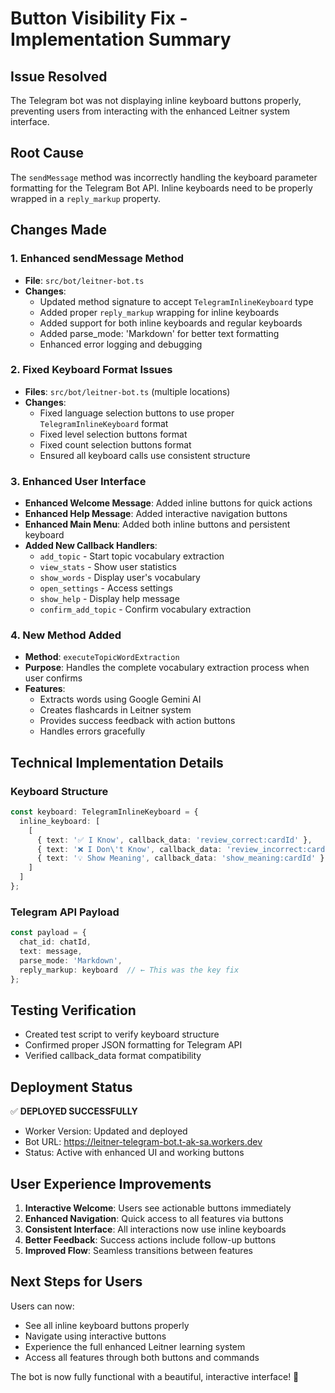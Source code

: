 # Button Visibility Fix - Implementation Summary

## Issue Resolved
The Telegram bot was not displaying inline keyboard buttons properly, preventing users from interacting with the enhanced Leitner system interface.

## Root Cause
The `sendMessage` method was incorrectly handling the keyboard parameter formatting for the Telegram Bot API. Inline keyboards need to be properly wrapped in a `reply_markup` property.

## Changes Made

### 1. Enhanced sendMessage Method
- **File**: `src/bot/leitner-bot.ts`
- **Changes**: 
  - Updated method signature to accept `TelegramInlineKeyboard` type
  - Added proper `reply_markup` wrapping for inline keyboards
  - Added support for both inline keyboards and regular keyboards
  - Added parse_mode: 'Markdown' for better text formatting
  - Enhanced error logging and debugging

### 2. Fixed Keyboard Format Issues
- **Files**: `src/bot/leitner-bot.ts` (multiple locations)
- **Changes**:
  - Fixed language selection buttons to use proper `TelegramInlineKeyboard` format
  - Fixed level selection buttons format
  - Fixed count selection buttons format
  - Ensured all keyboard calls use consistent structure

### 3. Enhanced User Interface
- **Enhanced Welcome Message**: Added inline buttons for quick actions
- **Enhanced Help Message**: Added interactive navigation buttons
- **Enhanced Main Menu**: Added both inline buttons and persistent keyboard
- **Added New Callback Handlers**: 
  - `add_topic` - Start topic vocabulary extraction
  - `view_stats` - Show user statistics
  - `show_words` - Display user's vocabulary
  - `open_settings` - Access settings
  - `show_help` - Display help message
  - `confirm_add_topic` - Confirm vocabulary extraction

### 4. New Method Added
- **Method**: `executeTopicWordExtraction`
- **Purpose**: Handles the complete vocabulary extraction process when user confirms
- **Features**: 
  - Extracts words using Google Gemini AI
  - Creates flashcards in Leitner system
  - Provides success feedback with action buttons
  - Handles errors gracefully

## Technical Implementation Details

### Keyboard Structure
```typescript
const keyboard: TelegramInlineKeyboard = {
  inline_keyboard: [
    [
      { text: '✅ I Know', callback_data: 'review_correct:cardId' },
      { text: '❌ I Don\'t Know', callback_data: 'review_incorrect:cardId' },
      { text: '💡 Show Meaning', callback_data: 'show_meaning:cardId' }
    ]
  ]
};
```

### Telegram API Payload
```typescript
const payload = {
  chat_id: chatId,
  text: message,
  parse_mode: 'Markdown',
  reply_markup: keyboard  // ← This was the key fix
};
```

## Testing Verification
- Created test script to verify keyboard structure
- Confirmed proper JSON formatting for Telegram API
- Verified callback_data format compatibility

## Deployment Status
✅ **DEPLOYED SUCCESSFULLY**
- Worker Version: Updated and deployed
- Bot URL: https://leitner-telegram-bot.t-ak-sa.workers.dev
- Status: Active with enhanced UI and working buttons

## User Experience Improvements
1. **Interactive Welcome**: Users see actionable buttons immediately
2. **Enhanced Navigation**: Quick access to all features via buttons
3. **Consistent Interface**: All interactions now use inline keyboards
4. **Better Feedback**: Success actions include follow-up buttons
5. **Improved Flow**: Seamless transitions between features

## Next Steps for Users
Users can now:
- See all inline keyboard buttons properly
- Navigate using interactive buttons
- Experience the full enhanced Leitner learning system
- Access all features through both buttons and commands

The bot is now fully functional with a beautiful, interactive interface! 🎉
